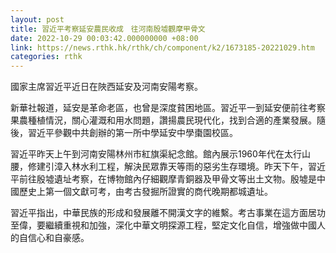 ```yaml
---
layout: post
title: 習近平考察延安農民收成　往河南殷墟觀摩甲骨文
date: 2022-10-29 00:03:42.000000000 +08:00
link: https://news.rthk.hk/rthk/ch/component/k2/1673185-20221029.htm
categories: rthk
---
```


國家主席習近平近日在陜西延安及河南安陽考察。

新華社報道，延安是革命老區，也曾是深度貧困地區。習近平一到延安便前往考察果農種植情況，關心灌溉和用水問題，讚揚農民現代化，找到合適的產業發展。隨後，習近平參觀中共創辦的第一所中學延安中學棗園校區。

習近平昨天上午到河南安陽林州市紅旗渠紀念館。館內展示1960年代在太行山腰，修建引漳入林水利工程，解決民眾靠天等雨的惡劣生存環境。昨天下午，習近平前往殷墟遺址考察，在博物館內仔細觀摩青銅器及甲骨文等出土文物。殷墟是中國歷史上第一個文獻可考，由考古發掘所證實的商代晚期都城遺址。

習近平指出，中華民族的形成和發展離不開漢文字的維繫。考古事業在這方面居功至偉，要繼續重視和加強，深化中華文明探源工程，堅定文化自信，增強做中國人的自信心和自豪感。
